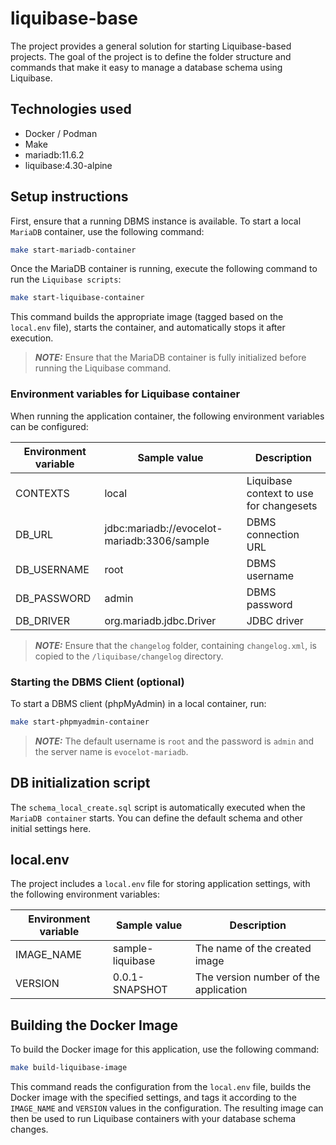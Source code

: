 # liquibase-base

The project provides a general solution for starting Liquibase-based projects. The goal of the project is to define the folder structure and commands that make it easy to manage a database schema using Liquibase.

## Technologies used

- Docker / Podman
- Make
- mariadb:11.6.2
- liquibase:4.30-alpine

## Setup instructions

First, ensure that a running DBMS instance is available. To start a local `MariaDB` container, use the following command:

```bash
make start-mariadb-container
```

Once the MariaDB container is running, execute the following command to run the `Liquibase scripts`:

```bash
make start-liquibase-container
```

This command builds the appropriate image (tagged based on the `local.env` file), starts the container, and automatically stops it after execution.

> **_NOTE:_** Ensure that the MariaDB container is fully initialized before running the Liquibase command.

### Environment variables for Liquibase container

When running the application container, the following environment variables can be configured:


Environment variable | Sample value | Description |
--- | --- | --- |
CONTEXTS | local | Liquibase context to use for changesets |
DB_URL | jdbc:mariadb://evocelot-mariadb:3306/sample | DBMS connection URL |
DB_USERNAME | root | DBMS username |
DB_PASSWORD | admin | DBMS password |
DB_DRIVER | org.mariadb.jdbc.Driver | JDBC driver |

> **_NOTE:_** Ensure that the `changelog` folder, containing `changelog.xml`, is copied to the `/liquibase/changelog` directory.

### Starting the DBMS Client (optional)

To start a DBMS client (phpMyAdmin) in a local container, run:

```bash
make start-phpmyadmin-container
```

> **_NOTE:_** The default username is `root` and the password is `admin` and the server name is `evocelot-mariadb`.

## DB initialization script

The `schema_local_create.sql` script is automatically executed when the `MariaDB container` starts. You can define the default schema and other initial settings here.

## local.env

The project includes a `local.env` file for storing application settings, with the following environment variables:

Environment variable | Sample value | Description |
--- | --- | --- |
IMAGE_NAME | sample-liquibase | The name of the created image |
VERSION | 0.0.1-SNAPSHOT | The version number of the application |

## Building the Docker Image

To build the Docker image for this application, use the following command:

```bash
make build-liquibase-image
```

This command reads the configuration from the `local.env` file, builds the Docker image with the specified settings, and tags it according to the `IMAGE_NAME` and `VERSION` values in the configuration. The resulting image can then be used to run Liquibase containers with your database schema changes.
